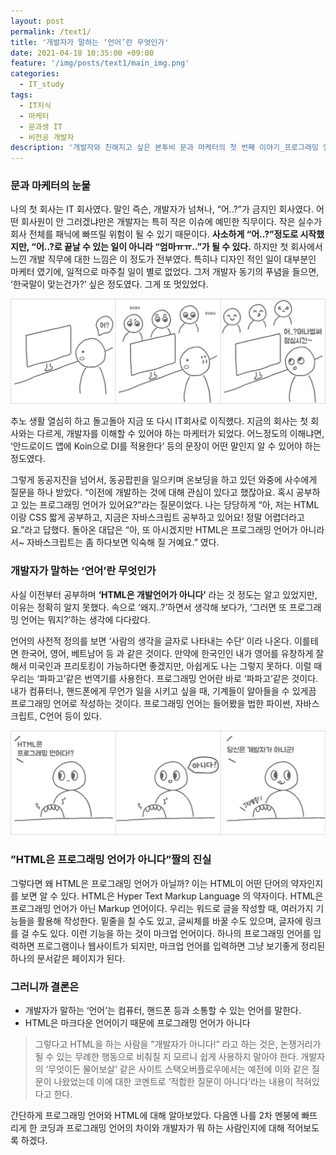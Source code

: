 ```yaml
---
layout: post
permalink: /text1/
title: '개발자가 말하는 ‘언어’란 무엇인가'
date: 2021-04-18 10:35:00 +09:00
feature: '/img/posts/text1/main_img.png'
categories:
  - IT_study
tags:
  - IT지식
  - 마케터
  - 문과생 IT
  - 비전공 개발자
description: '개발자와 친해지고 싶은 본투비 문과 마케터의 첫 번째 이야기_프로그래밍 언어는 무엇이며 HTML이 프로그래밍 언어가 아닌 이유 '
---
```


### 문과 마케터의 눈물

나의 첫 회사는 IT 회사였다. 말인 즉슨, 개발자가 넘쳐나, “어..?”가 금지인 회사였다. 어떤 회사원이 안 그러겠냐만은 개발자는 특히 작은 이슈에 예민한 직무이다. 작은 실수가 회사 전체를 패닉에 빠뜨릴 위험이 될 수 있기 때문이다. **사소하게 “어..?”정도로 시작했지만, “어..?로 끝날 수 있는 일이 아니라 “엄마ㅠㅠ..”가 될 수 있다.** 하지만  첫 회사에서 느낀 개발 직무에 대한 느낌은 이 정도가 전부였다. 특히나 디자인 적인 일이 대부분인 마케터 였기에, 일적으로 마주칠 일이 별로 없었다. 그저 개발자 동기의 푸념을 들으면, ‘한국말이 맞는건가?’ 싶은 정도였다. 그게 또 멋있었다.


![이미지](/img/posts/text1/210411_img_1.png)

추노 생활 열심히 하고 돌고돌아 지금 또 다시 IT회사로 이직했다. 지금의 회사는 첫 회사와는 다르게, 개발자를 이해할 수 있어야 하는 마케터가 되었다. 어느정도의 이해냐면, ‘안드로이드 앱에 Koin으로 DI를 적용한다’ 등의 문장이 어떤 말인지 알 수 있어야 하는 정도였다.

그렇게 동공지진을 넘어서, 동공팝핀을 일으키며 온보딩을 하고 있던 와중에 사수에게 질문을 하나 받았다. “이전에 개발하는 것에 대해 관심이 있다고 했잖아요. 혹시 공부하고 있는 프로그래밍 언어가 있어요?”라는 질문이었다. 나는 당당하게 “아, 저는 HTML이랑 CSS 짧게 공부하고, 지금은 자바스크립트 공부하고 있어요! 정말 어렵더라고요.”라고 답했다. 돌아온 대답은 “아, 또 아시겠지만 HTML은 프로그래밍 언어가 아니라서~ 자바스크립트는 좀 하다보면 익숙해 질 거예요.” 였다.


### 개발자가 말하는 ‘언어’란 무엇인가

사실 이전부터 공부하며 **‘HTML은 개발언어가 아니다’** 라는 것 정도는 알고 있었지만, 이유는 정확히 알지 못했다. 속으로 ‘왜지..?’하면서 생각해 보다가, ‘그러면 또 프로그래밍 언어는 뭐지?’하는 생각에 다다랐다.

언어의 사전적 정의를 보면 ‘사람의 생각을 글자로 나타내는 수단’ 이라 나온다. 이를테면 한국어, 영어, 베트남어 등 과 같은 것이다. 만약에 한국인인 내가 영어를 유창하게 잘 해서 미국인과 프리토킹이 가능하다면 좋겠지만, 아쉽게도 나는 그렇지 못하다. 이럴 때 우리는 ‘파파고’같은 번역기를 사용한다. 프로그래밍 언어란 바로 ‘파파고’같은 것이다. 내가 컴퓨터나, 핸드폰에게 무언가 일을 시키고 싶을 때, 기계들이 알아들을 수 있게끔 프로그래밍 언어로 작성하는 것이다. 프로그래밍 언어는 들어봤을 법한 파이썬, 자바스크립트, C언어 등이 있다.

![이미지](/img/posts/text1/210411_img_2.png)

### ”HTML은 프로그래밍 언어가 아니다”짤의 진실

그렇다면 왜 HTML은 프로그래밍 언어가 아닐까? 이는 HTML이 어떤 단어의 약자인지를 보면 알 수 있다. HTML은 Hyper Text Markup Language 의 약자이다. HTML은 프로그래밍 언어가 아닌 Markup 언어이다. 우리는 워드로 글을 작성할 때, 여러가지 기능들을 활용해 작성한다. 밑줄을 칠 수도 있고, 글씨체를 바꿀 수도 있으며, 글자에 링크를 걸 수도 있다. 이런 기능을 하는 것이 마크업 언어이다. 하나의 프로그래밍 언어를 입력하면 프로그램이나 웹사이트가 되지만, 마크업 언어를 입력하면 그냥 보기좋게 정리된 하나의 문서같은 페이지가 된다.


### 그러니까 결론은

* 개발자가 말하는 ‘언어’는 컴퓨터, 핸드폰 등과 소통할 수 있는 언어를 말한다.
* HTML은 마크다운 언어이기 때문에 프로그래밍 언어가 아니다


> 그렇다고 HTML을 하는 사람을 “개발자가 아니다!” 라고 하는 것은, 논쟁거리가 될 수 있는 무례한 행동으로 비춰질 지 모르니 쉽게 사용하지 말아야 한다. 개발자의 ‘무엇이든 물어보살’ 같은 사이트 스택오버플로우에서는 예전에 이와 같은 질문이 나왔었는데 이에 대한 코멘트로 ‘적합한 질문이 아니다’라는 내용이 적혀있다고 한다.

간단하게 프로그래밍 언어와 HTML에 대해 알아보았다. 다음엔 나를 2차 멘붕에 빠뜨리게 한 코딩과 프로그래밍 언어의 차이와 개발자가 뭐 하는 사람인지에 대해 적어보도록 하겠다.
